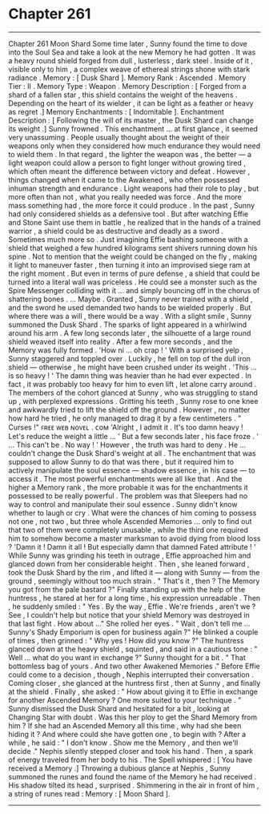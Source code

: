 
# Chapter 261


---

Chapter 261 Moon Shard
Some time later , Sunny found the time to dove into the Soul Sea and take a look at the new Memory he had gotten .
It was a heavy round shield forged from dull , lusterless , dark steel . Inside of it , visible only to him , a complex weave of ethereal strings shone with stark radiance .
Memory : [ Dusk Shard ].
Memory Rank : Ascended .
Memory Tier : II .
Memory Type : Weapon .
Memory Description : [ Forged from a shard of a fallen star , this shield contains the weight of the heavens . Depending on the heart of its wielder , it can be light as a feather or heavy as regret .]
Memory Enchantments : [ Indomitable ].
Enchantment Description : [ Following the will of its master , the Dusk Shard can change its weight .]
Sunny frowned .
This enchantment … at first glance , it seemed very unassuming . People usually thought about the weight of their weapons only when they considered how much endurance they would need to wield them . In that regard , the lighter the weapon was , the better — a light weapon could allow a person to fight longer without growing tired , which often meant the difference between victory and defeat .
However , things changed when it came to the Awakened , who often possessed inhuman strength and endurance . Light weapons had their role to play , but more often than not , what you really needed was force . And the more mass something had , the more force it could produce .
In the past , Sunny had only considered shields as a defensive tool . But after watching Effie and Stone Saint use them in battle , he realized that in the hands of a trained warrior , a shield could be as destructive and deadly as a sword . Sometimes much more so .
Just imagining Effie bashing someone with a shield that weighed a few hundred kilograms sent shivers running down his spine . Not to mention that the weight could be changed on the fly , making it light to maneuver faster , then turning it into an improvised siege ram at the right moment .
But even in terms of pure defense , a shield that could be turned into a literal wall was priceless . He could see a monster such as the Spire Messenger colliding with it … and simply bouncing off in the chorus of shattering bones .
... Maybe .
Granted , Sunny never trained with a shield , and the sword he used demanded two hands to be wielded properly . But where there was a will , there would be a way .
With a slight smile , Sunny summoned the Dusk Shard . The sparks of light appeared in a whirlwind around his arm . A few long seconds later , the silhouette of a large round shield weaved itself into reality . After a few more seconds , and the Memory was fully formed .
'How ni … oh crap ! '
With a surprised yelp , Sunny staggered and toppled over . Luckily , he fell on top of the dull iron shield — otherwise , he might have been crushed under its weight .
'This ... is so heavy ! '
The damn thing was heavier than he had ever expected . In fact , it was probably too heavy for him to even lift , let alone carry around .
The members of the cohort glanced at Sunny , who was struggling to stand up , with perplexed expressions .
Gritting his teeth , Sunny rose to one knee and awkwardly tried to lift the shield off the ground . However , no matter how hard he tried , he only managed to drag it by a few centimeters .
" Curses !" ꜰʀᴇᴇ ᴡᴇʙ ɴᴏᴠᴇʟ . ᴄᴏᴍ
'Alright , I admit it . It's too damn heavy ! Let's reduce the weight a little … '
But a few seconds later , his face froze .
' ... This can't be . No way ! '
However , the truth was hard to deny .
He ... couldn't change the Dusk Shard's weight at all .
The enchantment that was supposed to allow Sunny to do that was there , but it required him to actively manipulate the soul essence — shadow essence , in his case — to access it .
The most powerful enchantments were all like that . And the higher a Memory rank , the more probable it was for the enchantments it possessed to be really powerful .
The problem was that Sleepers had no way to control and manipulate their soul essence .
Sunny didn't know whether to laugh or cry . What were the chances of him coming to possess not one , not two , but three whole Ascended Memories … only to find out that two of them were completely unusable , while the third one required him to somehow become a master marksman to avoid dying from blood loss ?
'Damn it ! Damn it all ! But especially damn that damned Fated attribute ! '
While Sunny was grinding his teeth in outrage , Effie approached him and glanced down from her considerable height . Then , she leaned forward , took the Dusk Shard by the rim , and lifted it — along with Sunny — from the ground , seemingly without too much strain .
" That's it , then ? The Memory you got from the pale bastard ?"
Finally standing up with the help of the huntress , he stared at her for a long time , his expression unreadable . Then , he suddenly smiled :
" Yes . By the way , Effie . We're friends , aren't we ? See , I couldn't help but notice that your shield Memory was destroyed in that last fight . How about …"
She rolled her eyes .
" Wait , don't tell me ... Sunny's Shady Emporium is open for business again ?"
He blinked a couple of times , then grinned :
" Why yes ! How did you know ?"
The huntress glanced down at the heavy shield , squinted , and said in a cautious tone :
" Well … what do you want in exchange ?"
Sunny thought for a bit .
" That bottomless bag of yours . And two other Awakened Memories ."
Before Effie could come to a decision , though , Nephis interrupted their conversation . Coming closer , she glanced at the huntress first , then at Sunny , and finally at the shield .
Finally , she asked :
" How about giving it to Effie in exchange for another Ascended Memory ? One more suited to your technique . "
Sunny dismissed the Dusk Shard and hesitated for a bit , looking at Changing Star with doubt . Was this her ploy to get the Shard Memory from him ?
If she had an Ascended Memory all this time , why had she been hiding it ? And where could she have gotten one , to begin with ?
After a while , he said :
" I don't know . Show me the Memory , and then we'll decide ."
Nephis silently stepped closer and took his hand . Then , a spark of energy traveled from her body to his .
The Spell whispered :
[ You have received a Memory .]
Throwing a dubious glance at Nephis , Sunny summoned the runes and found the name of the Memory he had received . His shadow tilted its head , surprised .
Shimmering in the air in front of him , a string of runes read :
Memory : [ Moon Shard ].

---

